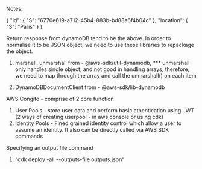 Notes:

{
"id": {
"S": "6770e619-a712-45b4-883b-bd88a6f4b04c"
},
"location": {
"S": "Paris"
}
}

Return response from dynamoDB tend to be the above. In order to normalise it to be JSON object, we need to use these libraries to repackage the object.

1. marshell, unmarshall from - @aws-sdk/util-dynamodb, \*\*\* unmarshall only handles single object, and not good in handling arrays, therefore, we need to map through the array and call the unmarshall() on each item

2. DynamoDBDocumentClient from - @aws-sdk/lib-dynamodb

AWS Congito - comprise of 2 core function

1. User Pools - store user data and perform basic athentication using JWT (2 ways of creating userpool - in aws console or using cdk)
2. Identity Pools - Fined grained identity control which allow a user to assume an identity. It also can be directly called via AWS SDK commands

Specifying an output file command

1. "cdk deploy -all --outputs-file outputs.json"
